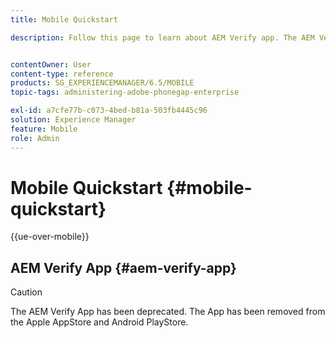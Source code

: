 ```yaml
---
title: Mobile Quickstart

description: Follow this page to learn about AEM Verify app. The AEM Verify app is a quick and an easy way to run your AEM mobile applications on any iOS or Android mobile device.


contentOwner: User
content-type: reference
products: SG_EXPERIENCEMANAGER/6.5/MOBILE
topic-tags: administering-adobe-phonegap-enterprise

exl-id: a7cfe77b-c073-4bed-b81a-503fb4445c96
solution: Experience Manager
feature: Mobile
role: Admin
---
```

# Mobile Quickstart {#mobile-quickstart}

{{ue-over-mobile}}

## AEM Verify App {#aem-verify-app}

>[!CAUTION]
>
>The AEM Verify App has been deprecated. The App has been removed from the Apple AppStore and Android PlayStore.

